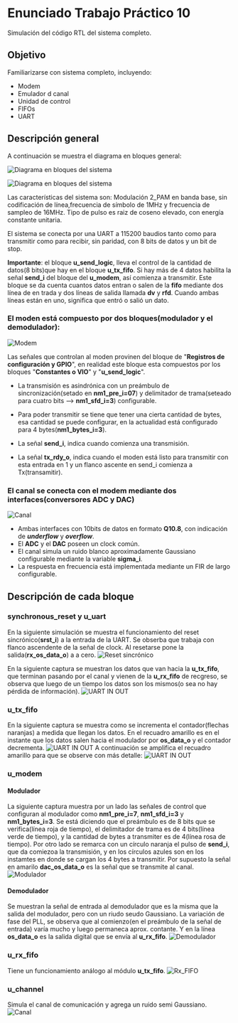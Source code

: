 # Enunciado Trabajo Práctico 10

Simulación del código RTL del sistema completo.


## Objetivo

Familiarizarse con sistema completo, incluyendo:
- Modem
- Emulador d canal
- Unidad de control
- FIFOs
- UART


## Descripción general

A continuación se muestra el diagrama en bloques general:

![Diagrama en bloques del sistema](Imagenes/BD-system.jpg)

![Diagrama en bloques del sistema](Imagenes/BD-system_top.jpg)

Las características del sistema son:
Modulación 2_PAM en banda base, sin codificación de línea,frecuencia de 
símbolo de 1MHz y frecuencia de sampleo de 16MHz.
Tipo de pulso es raiz de coseno elevado, con energía constante unitaria.

El sistema se conecta por una UART a 115200 baudios tanto como para transmitir 
como para recibir, sin paridad, con 8 bits de datos y un bit de stop.

**Importante**: el bloque **u_send_logic**, lleva el control de la cantidad de datos(8 bits)que hay en el bloque **u_tx_fifo**.
Si hay más de 4 datos habilita la señal **send_i** del bloque del **u_modem**, así comienza a transmitir. 
Este bloque se da cuenta cuantos datos entran o salen de la **fifo** mediante dos línea de en trada y dos líneas de salida  llamada **dv** y **rfd**.
Cuando ambas líneas están en uno, significa que entró o salió un dato.

  
### El moden está compuesto por dos bloques(modulador y el demodulador):

![Modem](Imagenes/BD-bb_modem.jpg)

Las señales que controlan al moden provinen del bloque de "**Registros de 
configuración y GPIO**", en realidad este bloque esta compuestos por los bloques "**Constantes o VIO**" y "**u_send_logic**". 

+ La transmisión es asindrónica con un preámbulo de sincronización(setado en **nm1_pre_i=07**) 
y delimitador de trama(seteado para cuatro bits --> **nm1_sfd_i=3**) configurable.

+ Para poder transmitir se tiene que tener una cierta cantidad de bytes, 
esa cantidad se puede configurar, en la actualidad está configurado 
para 4 bytes(**nm1_bytes_i=3**).


+ La señal **send_i**, indica cuando comienza una transmisión.

+ La señal **tx_rdy_o**, indica cuando el moden está listo para transmitir
con esta entrada en 1 y un flanco ascente en  send_i comienza a Tx(transamitir).

### El canal se conecta con el modem mediante dos interfaces(conversores **ADC** y **DAC**) 

![Canal](Imagenes/BD-bb_channel.jpg)

+ Ambas interfaces con 10bits de datos en formato **Q10.8**, con indicación de ***underflow*** y ***overflow***.
+ El **ADC** y el **DAC** poseen un clock común.
+ El canal simula un ruido blanco aproximadamente Gaussiano configurable 
mediante la variable **sigma_i**.
+ La respuesta en frecuencia está implementada mediante un FIR de largo 
configurable.



## Descripción de cada bloque

### **synchronous_reset y u_uart**

En la siguiente simulación se muestra el funcionamiento del reset sincrónico(**srst_i**) a la entrada de la UART. Se obserba que trabaja con flanco ascendente de la señal de clock.
Al resetarse pone la salida(**rx_os_data_o**) a a cero.
![Reset sincrónico](Imagenes/Breset_sincronico.jpg)

En la siguiente captura se muestran los datos que van hacia la **u_tx_fifo**, que terminan pasando por el canal y vienen de la **u_rx_fifo** de recgreso, se observa que luego de un tiempo los datos son los mismos(o sea no hay pérdida de información).
![UART IN OUT](Imagenes/uart_in_out.jpg)

### **u_tx_fifo**
En la siguiente captura se muestra como se incrementa el contador(flechas naranjas) a  medida que llegan los datos.
En el recuadro amarillo es en el instante que los datos salen hacia el modulador por **os_data_o** y el contador decrementa.
![UART IN OUT](Imagenes/Tx_FIFO_1.jpg)
A continuación se amplifica el recuadro amarillo para que se observe con más detalle:
![UART IN OUT](Imagenes/Tx_FIFO_2.jpg)

### **u_modem**

#### Modulador

La siguiente captura muestra por un lado las señales de control que configuran al modulador como **nm1_pre_i=7**, **nm1_sfd_i=3** y **nm1_bytes_i=3**.
Se está diciendo que el preámbulo es de 8 bits que se verifica(línea roja de tiempo), el delimitador  de trama es de 4 bits(línea verde de tiempo), y la cantidad de bytes a transmiter es de 4(línea rosa de tiempo).
Por otro lado se remarca con un círculo naranja el pulso de **send_i**, que da comiezoa la transmisión, y en los círculos azules son en los instamtes en donde se cargan los 4 bytes a transmitir.
Por supuesto la señal en amarilo  **dac_os_data_o** es la señal que se transmite al canal.
![Modulador](Imagenes/modulador1.jpg)

#### Demodulador

Se muestran la señal de entrada al demodulador que es la misma que la salida del modulador, pero con un riudo seudo Gaussiano.
La variación de fase del PLL, se observa que al comienzo(en el preámbulo de la señal de entrada) varía mucho y luego permaneca aprox. contante.
Y en la línea **os_data_o** es la salida digital que se envía al **u_rx_fifo**.
![Demodulador](Imagenes/demodulador1.jpg)

### **u_rx_fifo**

Tiene un funcionamiento análogo al módulo  **u_tx_fifo**.
![Rx_FIFO](Imagenes/Rx_FIFO_1.jpg)


### **u_channel**
Simula el canal de comunicación y agrega un ruido semi Gaussiano.
![Canal](Imagenes/canal1.jpg)


